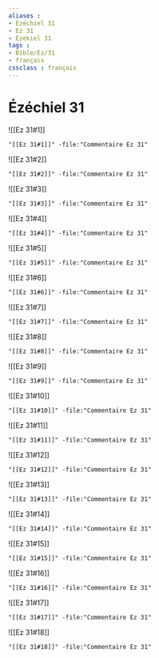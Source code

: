 ```yaml
---
aliases : 
- Ézéchiel 31
- Ez 31
- Ezekiel 31
tags : 
- Bible/Ez/31
- français
cssclass : français
---
```


# Ézéchiel 31

![[Ez 31#1]]

```query
"[[Ez 31#1]]" -file:"Commentaire Ez 31"
```

![[Ez 31#2]]

```query
"[[Ez 31#2]]" -file:"Commentaire Ez 31"
```

![[Ez 31#3]]

```query
"[[Ez 31#3]]" -file:"Commentaire Ez 31"
```

![[Ez 31#4]]

```query
"[[Ez 31#4]]" -file:"Commentaire Ez 31"
```

![[Ez 31#5]]

```query
"[[Ez 31#5]]" -file:"Commentaire Ez 31"
```

![[Ez 31#6]]

```query
"[[Ez 31#6]]" -file:"Commentaire Ez 31"
```

![[Ez 31#7]]

```query
"[[Ez 31#7]]" -file:"Commentaire Ez 31"
```

![[Ez 31#8]]

```query
"[[Ez 31#8]]" -file:"Commentaire Ez 31"
```

![[Ez 31#9]]

```query
"[[Ez 31#9]]" -file:"Commentaire Ez 31"
```

![[Ez 31#10]]

```query
"[[Ez 31#10]]" -file:"Commentaire Ez 31"
```

![[Ez 31#11]]

```query
"[[Ez 31#11]]" -file:"Commentaire Ez 31"
```

![[Ez 31#12]]

```query
"[[Ez 31#12]]" -file:"Commentaire Ez 31"
```

![[Ez 31#13]]

```query
"[[Ez 31#13]]" -file:"Commentaire Ez 31"
```

![[Ez 31#14]]

```query
"[[Ez 31#14]]" -file:"Commentaire Ez 31"
```

![[Ez 31#15]]

```query
"[[Ez 31#15]]" -file:"Commentaire Ez 31"
```

![[Ez 31#16]]

```query
"[[Ez 31#16]]" -file:"Commentaire Ez 31"
```

![[Ez 31#17]]

```query
"[[Ez 31#17]]" -file:"Commentaire Ez 31"
```

![[Ez 31#18]]

```query
"[[Ez 31#18]]" -file:"Commentaire Ez 31"
```

